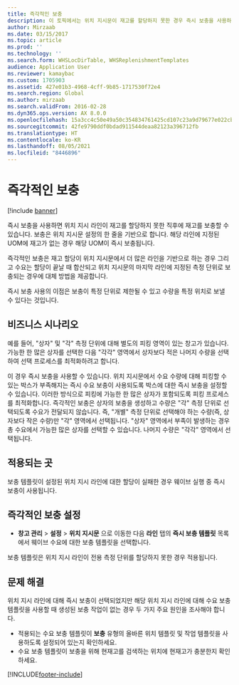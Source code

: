 ```yaml
---
title: 즉각적인 보충
description: 이 토픽에서는 위치 지시문이 재고를 할당하지 못한 경우 즉시 보충을 사용하여 재고를 보충할 수 있는 방법에 대해 설명합니다.
author: Mirzaab
ms.date: 03/15/2017
ms.topic: article
ms.prod: ''
ms.technology: ''
ms.search.form: WHSLocDirTable, WHSReplenishmentTemplates
audience: Application User
ms.reviewer: kamaybac
ms.custom: 1705903
ms.assetid: 427e01b3-4968-4cff-9b85-1717530f72e4
ms.search.region: Global
ms.author: mirzaab
ms.search.validFrom: 2016-02-28
ms.dyn365.ops.version: AX 8.0.0
ms.openlocfilehash: 15a3cc4c50e49a50c354834761425cd107c23a9d79677e022cb1d339bb48c918
ms.sourcegitcommit: 42fe9790ddf0bdad911544deaa82123a396712fb
ms.translationtype: HT
ms.contentlocale: ko-KR
ms.lasthandoff: 08/05/2021
ms.locfileid: "8446896"
---
```

# <a name="immediate-replenishment"></a>즉각적인 보충

[!include [banner](../includes/banner.md)]

즉시 보충을 사용하면 위치 지시 라인이 재고를 할당하지 못한 직후에 재고를 보충할 수 있습니다. 보충은 위치 지시문 설정의 한 줄을 기반으로 합니다. 해당 라인에 지정된 UOM에 재고가 없는 경우 해당 UOM이 즉시 보충됩니다.

즉각적인 보충은 재고 할당이 위치 지시문에서 더 많은 라인을 기반으로 하는 경우 그리고 수요는 할당이 끝날 때 합산되고 위치 지시문의 마지막 라인에 지정된 측정 단위로 보충되는 경우에 대체 방법을 제공합니다.

즉시 보충 사용의 이점은 보충이 특정 단위로 제한될 수 있고 수량을 특정 위치로 보낼 수 있다는 것입니다.

## <a name="business-scenario"></a>비즈니스 시나리오

예를 들어, "상자" 및 "각" 측정 단위에 대해 별도의 피킹 영역이 있는 창고가 있습니다. 가능한 한 많은 상자를 선택한 다음 "각각" 영역에서 상자보다 적은 나머지 수량을 선택하여 선택 프로세스를 최적화하려고 합니다.

이 경우 즉시 보충을 사용할 수 있습니다. 위치 지시문에서 수요 수량에 대해 피킹할 수 있는 박스가 부족해지는 즉시 수요 보충이 사용되도록 박스에 대한 즉시 보충을 설정할 수 있습니다. 이러한 방식으로 피킹에 가능한 한 많은 상자가 포함되도록 피킹 프로세스를 최적화합니다. 즉각적인 보충은 상자의 보충을 생성하고 수량은 "각" 측정 단위로 선택되도록 수요가 전달되지 않습니다. 즉, "개별" 측정 단위로 선택해야 하는 수량(즉, 상자보다 작은 수량)만 "각" 영역에서 선택됩니다. "상자" 영역에서 부족이 발생하는 경우 총 수요에서 가능한 많은 상자를 선택할 수 있습니다. 나머지 수량은 "각각" 영역에서 선택됩니다.

## <a name="where-it-applies"></a>적용되는 곳

보충 템플릿이 설정된 위치 지시 라인에 대한 할당이 실패한 경우 웨이브 실행 중 즉시 보충이 사용됩니다.

## <a name="set-up-immediate-replenishment"></a>즉각적인 보충 설정

- **창고 관리** \> **설정** \> **위치 지시문** 으로 이동한 다음 **라인** 탭의 **즉시 보충 템플릿** 목록에서 웨이브 수요에 대한 보충 템플릿을 선택합니다.

보충 템플릿은 위치 지시 라인이 전용 측정 단위를 할당하지 못한 경우 적용됩니다.

## <a name="troubleshooting"></a>문제 해결

위치 지시 라인에 대해 즉시 보충이 선택되었지만 해당 위치 지시 라인에 대해 수요 보충 템플릿을 사용할 때 생성된 보충 작업이 없는 경우 두 가지 주요 원인을 조사해야 합니다.

- 적용되는 수요 보충 템플릿이 **보충** 유형의 올바른 위치 템플릿 및 작업 템플릿을 사용하도록 설정되어 있는지 확인하세요.
- 수요 보충 템플릿이 보충을 위해 현재고를 검색하는 위치에 현재고가 충분한지 확인하세요.


[!INCLUDE[footer-include](../../includes/footer-banner.md)]